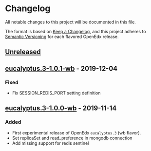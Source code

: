 # Changelog

All notable changes to this project will be documented in this file.

The format is based on [Keep a Changelog](https://keepachangelog.com/en/1.0.0/),
and this project adheres to [Semantic
Versioning](https://semver.org/spec/v2.0.0.html) for each flavored OpenEdx
release.

## [Unreleased]

## [eucalyptus.3-1.0.1-wb] - 2019-12-04

### Fixed

- Fix SESSION_REDIS_PORT setting definition

## [eucalyptus.3-1.0.0-wb] - 2019-11-14

### Added

- First experimental release of OpenEdx `eucalyptus.3` (wb flavor).
- Set replicaSet and read_preference in mongodb connection
- Add missing support for redis sentinel

[unreleased]: https://github.com/openfun/openedx-docker/compare/eucalyptus.3-1.0.1-wb...HEAD
[eucalyptus.3-1.0.1-wb]: https://github.com/openfun/openedx-docker/compare/eucalyptus.3-1.0.0-wb...eucalyptus.3-1.0.1-wb
[eucalyptus.3-1.0.0-wb]: https://github.com/openfun/openedx-docker/releases/tag/eucalyptus.3-1.0.0-wb
